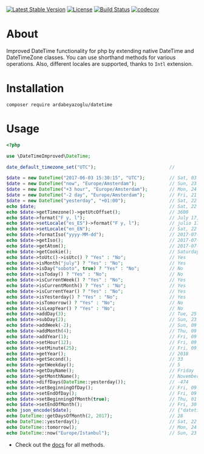 [![Latest Stable Version](https://poser.pugx.org/ardabeyazoglu/datetime/v/stable)](https://packagist.org/packages/ardabeyazoglu/datetime) [![License](https://poser.pugx.org/ardabeyazoglu/datetime/license)](https://packagist.org/packages/ardabeyazoglu/datetime) [![Build Status](https://travis-ci.org/ardabeyazoglu/php-datetime.svg?branch=master)](https://travis-ci.org/ardabeyazoglu/php-datetime) [![codecov](https://codecov.io/gh/ardabeyazoglu/php-datetime/branch/master/graph/badge.svg)](https://codecov.io/gh/ardabeyazoglu/php-datetime)

# About
Improved DateTime functionality for php by extending native DateTime and DateTimeZone classes. You can use shorthand methods for various operations. Also, different locales are supported, thanks to `Intl` extension.

# Installation

    composer require ardabeyazoglu/datetime

# Usage

```php
<?php

use \DateTimeImproved\DateTime;

date_default_timezone_set("UTC");                           // 

$date = new DateTime("2017-06-03 15:30:15", "UTC");         // Sat, 03 Jun 2017 15:30:15 +0000
$date = new DateTime("now", "Europe/Amsterdam");            // Sun, 23 Jul 2017 22:22:33 +0200
$date = new DateTime("+3 hour", "Europe/Amsterdam");        // Mon, 24 Jul 2017 01:22:33 +0200
$date = new DateTime("-2 day", "Europe/Amsterdam");         // Fri, 21 Jul 2017 22:22:33 +0200
$date = new DateTime("yesterday", "+01:00");                // Sat, 22 Jul 2017 21:22:33 +0100
echo $date;                                                 // Sat, 22 Jul 2017 21:22:33 +0100
echo $date->getTimezone()->getUtcOffset();                  // 3600
echo $date->format("F y, l");                               // July 17, Saturday
echo $date->setLocale("es_ES")->format("F y, l");           // julio 17, sábado
echo $date->setLocale("en_EN");                             // Sat, 22 Jul 2017 21:22:33 +0100
echo $date->formatIso("yyyy-MM-dd");                        // 2017-07-22
echo $date->getIso();                                       // 2017-07-22T21:22:33+0100
echo $date->getAtom();                                      // 2017-07-22T21:22:33+01:00
echo $date->getCookie();                                    // Saturday, 22-Jul-2017 21:22:33 GMT+1
echo $date->toUtc()->isUtc() ? "Yes" : "No";                // Yes
echo $date->isMonth("july") ? "Yes" : "No";                 // Yes
echo $date->isDay("soboto", true) ? "Yes" : "No";           // No
echo $date->isToday() ? "Yes" : "No";                       // No
echo $date->isCurrentWeek() ? "Yes" : "No";                 // Yes
echo $date->isCurrentMonth() ? "Yes" : "No";                // Yes
echo $date->isCurrentYear() ? "Yes" : "No";                 // Yes
echo $date->isYesterday() ? "Yes" : "No";                   // Yes
echo $date->isTomorrow() ? "Yes" : "No";                    // No
echo $date->isLeapYear() ? "Yes" : "No";                    // No
echo $date->addDay(3);                                      // Tue, 25 Jul 2017 20:22:33 +0000
echo $date->subDay(2);                                      // Sun, 23 Jul 2017 20:22:33 +0000
echo $date->addWeek(-2);                                    // Sun, 09 Jul 2017 20:22:33 +0000
echo $date->addMonth(4);                                    // Thu, 09 Nov 2017 20:22:33 +0000
echo $date->addYear(1);                                     // Fri, 09 Nov 2018 20:22:33 +0000
echo $date->setHour(12);                                    // Fri, 09 Nov 2018 12:22:33 +0000
echo $date->setMinute(25);                                  // Fri, 09 Nov 2018 12:25:33 +0000
echo $date->getYear();                                      // 2018
echo $date->getSecond();                                    // 33
echo $date->getWeekday();                                   // 5
echo $date->getDayName();                                   // Friday
echo $date->getMonthName();                                 // November
echo $date->diffDays(DateTime::yesterday());                // -474
echo $date->setBeginningOfDay();                            // Fri, 09 Nov 2018 00:00:00 +0000
echo $date->setEndOfDay();                                  // Fri, 09 Nov 2018 23:59:59 +0000
echo $date->setBeginningOfMonth(true);                      // Thu, 01 Nov 2018 00:00:00 +0000
echo $date->setEndOfMonth();                                // Fri, 30 Nov 2018 23:59:59 +0000
echo json_encode($date);                                    // {"datetime":"2018-11-30T23:59:59+00:00","timezone":{"name":"UTC","location":{"country_code":"??","latitude":0,"longitude":0,"comments":""}},"locale":"en_EN"}
echo DateTime::getDaysOfMonth(2, 2017);                     // 28
echo DateTime::yesterday();                                 // Sat, 22 Jul 2017 20:22:33 +0000
echo DateTime::tomorrow();                                  // Mon, 24 Jul 2017 20:22:33 +0000
echo DateTime::now("Europe/Istanbul");                      // Sun, 23 Jul 2017 23:22:33 +0300

```

* Check out the [docs](https://github.com/ardabeyazoglu/php-datetime/tree/master/docs) for all methods.
